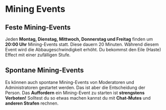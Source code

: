 # Mining Events

## Feste Mining-Events
Jeden **Montag, Dienstag, Mittwoch, Donnerstag und Freitag** finden um **20:00 Uhr** Mining-Events statt.
Diese dauern 20 Minuten. Während diesem Event wird die Abbaugeschwindigkeit erhöht.
Du bekommst den Eile (Haste) Effect mit einer zufälligen Stufe.

## Spontane Mining-Events
Es können auch spontane Mining-Events von Moderatoren und Administratoren gestartet werden.
Das ist aber die Entscheidung der Person.
Das **Auffordern** ein Mining-Event zu starten ist **strengstens Verboten!**
Solltest du so etwas machen kannst du mit **Chat-Mutes** und **anderen Strafen** rechnen.
